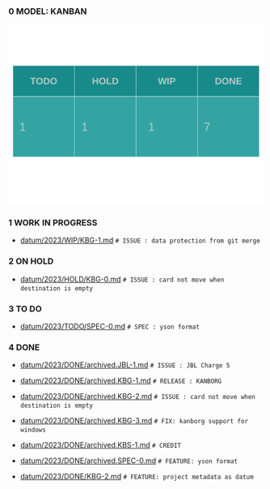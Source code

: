 
### 0 MODEL: KANBAN

![dashboard.set.svg](./.media/dashboard.set.svg)

### 1 WORK IN PROGRESS


- [datum/2023/WIP/KBG-1.md](datum/2023/WIP/KBG-1.md)   ```# ISSUE : data protection from git merge```

### 2 ON HOLD


- [datum/2023/HOLD/KBG-0.md](datum/2023/HOLD/KBG-0.md)   ```# ISSUE : card not move when destination is empty```

### 3 TO DO


- [datum/2023/TODO/SPEC-0.md](datum/2023/TODO/SPEC-0.md)   ```# SPEC : yson format```

### 4 DONE


- [datum/2023/DONE/archived.JBL-1.md](datum/2023/DONE/archived.JBL-1.md)   ```# ISSUE : JBL Charge 5```

- [datum/2023/DONE/archived.KBG-1.md](datum/2023/DONE/archived.KBG-1.md)   ```# RELEASE : KANBORG```

- [datum/2023/DONE/archived.KBG-2.md](datum/2023/DONE/archived.KBG-2.md)   ```# ISSUE : card not move when destination is empty```

- [datum/2023/DONE/archived.KBG-3.md](datum/2023/DONE/archived.KBG-3.md)   ```# FIX: kanborg support for windows```

- [datum/2023/DONE/archived.KBS-1.md](datum/2023/DONE/archived.KBS-1.md)   ```# CREDIT```

- [datum/2023/DONE/archived.SPEC-0.md](datum/2023/DONE/archived.SPEC-0.md)   ```# FEATURE: yson format```

- [datum/2023/DONE/KBG-2.md](datum/2023/DONE/KBG-2.md)   ```# FEATURE: project metadata as datum```
